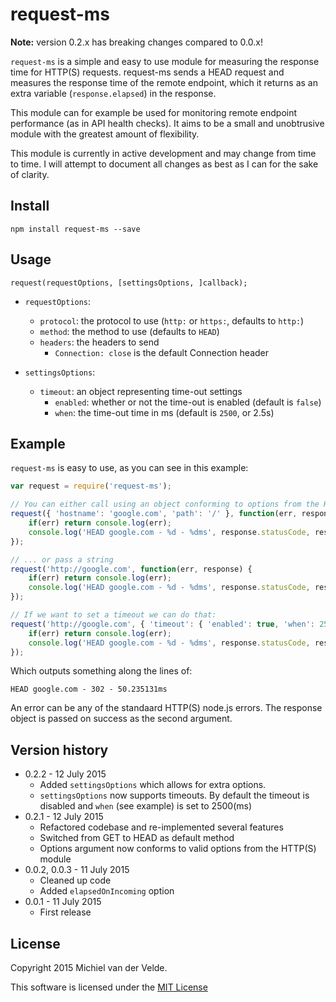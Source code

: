 # request-ms

**Note:** version 0.2.x has breaking changes compared to 0.0.x!

`request-ms` is a simple and easy to use module for measuring the response time for HTTP(S) requests. request-ms sends a HEAD request and measures the response time of the remote endpoint, which it returns as an extra variable (`response.elapsed`) in the response.

This module can for example be used for monitoring remote endpoint performance (as in API health checks). It aims to be a small and unobtrusive module with the greatest amount of flexibility.

This module is currently in active development and may change from time to time. I will attempt to document all changes as best as I can for the sake of clarity.

## Install

    npm install request-ms --save

## Usage

    request(requestOptions, [settingsOptions, ]callback);

* `requestOptions`:
  * `protocol`: the protocol to use (`http:` or `https:`, defaults to `http:`)
  * `method`: the method to use (defaults to `HEAD`)
  * `headers`: the headers to send
    * `Connection: close` is the default Connection header

* `settingsOptions`:
  * `timeout`: an object representing time-out settings
    * `enabled`: whether or not the time-out is enabled (default is `false`)
    * `when`: the time-out time in ms (default is `2500`, or 2.5s)

## Example

`request-ms` is easy to use, as you can see in this example:

```js
var request = require('request-ms');

// You can either call using an object conforming to options from the HTTP(S) module...
request({ 'hostname': 'google.com', 'path': '/' }, function(err, response) {
    if(err) return console.log(err);
    console.log('HEAD google.com - %d - %dms', response.statusCode, response.elapsed);
});

// ... or pass a string
request('http://google.com', function(err, response) {
    if(err) return console.log(err);
    console.log('HEAD google.com - %d - %dms', response.statusCode, response.elapsed);
});

// If we want to set a timeout we can do that:
request('http://google.com', { 'timeout': { 'enabled': true, 'when': 2500 } }, function(err, response) {
    if(err) return console.log(err);
    console.log('HEAD google.com - %d - %dms', response.statusCode, response.elapsed);
});
```
Which outputs something along the lines of:

    HEAD google.com - 302 - 50.235131ms

An error can be any of the standaard HTTP(S) node.js errors. The response object is passed on success as the second argument.

## Version history

* 0.2.2 - 12 July 2015
  * Added `settingsOptions` which allows for extra options.
  * `settingsOptions` now supports timeouts. By default the timeout is disabled and `when` (see example) is set to 2500(ms)
* 0.2.1 - 12 July 2015
  * Refactored codebase and re-implemented several features
  * Switched from GET to HEAD as default method
  * Options argument now conforms to valid options from the HTTP(S) module
* 0.0.2, 0.0.3 - 11 July 2015
  * Cleaned up code
  * Added `elapsedOnIncoming` option
* 0.0.1 - 11 July 2015
  * First release

## License

Copyright 2015 Michiel van der Velde.

This software is licensed under the [MIT License](https://github.com/MichielvdVelde/request-ms/blob/master/LICENSE)
